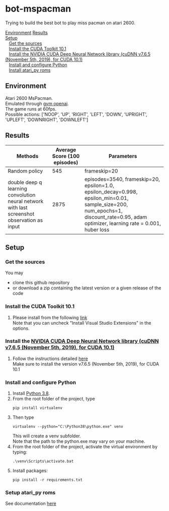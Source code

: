 # bot-mspacman

Trying to build the best bot to play miss pacman on atari 2600.

[Environment](#environment)
[Results](#results)  
[Setup](#setup)  
&nbsp;&nbsp;&nbsp;[Get the sources](#get-sources)  
&nbsp;&nbsp;&nbsp;[Install the CUDA Toolkit 10.1](#setup-cudatoolkit)  
&nbsp;&nbsp;&nbsp;[Install the NVIDIA CUDA Deep Neural Network library (cuDNN v7.6.5 (November 5th, 2019), for CUDA 10.1)](#setup-cudnn)  
&nbsp;&nbsp;&nbsp;[Install and configure Python](#setup-python)  
&nbsp;&nbsp;&nbsp;[Install atari_py roms](#setup-atari-py-roms)

<a id="environment"></a>

## Environment

Atari 2600 MsPacman.  
Emulated through [gym openai](https://gym.openai.com/envs/MsPacman-v0/).  
The game runs at 60fps.  
Possible actions: ['NOOP', 'UP', 'RIGHT', 'LEFT', 'DOWN', 'UPRIGHT', 'UPLEFT', 'DOWNRIGHT', 'DOWNLEFT']

<a id="results"></a>

## Results

| Methods                                                                                     | Average Score (100 episodes) | Parameters                                                                                                                                                                            |
| ------------------------------------------------------------------------------------------- | ---------------------------- | ------------------------------------------------------------------------------------------------------------------------------------------------------------------------------------- |
| Random policy                                                                               | 545                          | frameskip=20                                                                                                                                                                          |
| double deep q learning convolution neural network with last screenshot observation as input | 2875                         | episodes=3540, frameskip=20, epsilon=1.0, epsilon_decay=0.998, epsilon_min=0.01, sample_size=200, num_epochs=1, discount_rate=0.95, adam optimizer, learning rate = 0.001, huber loss |

<a id="setup"></a>

## Setup

<a id="setup"></a>

### Get the sources

You may

- clone this github repository
- or download a zip containing the latest version or a given release of the code

<a id="setup-cudatoolkit"></a>

### Install the CUDA Toolkit 10.1

1. Please install from the following [link](https://developer.nvidia.com/cuda-10.1-download-archive-update2)  
   Note that you can uncheck "Install Visual Studio Extensions" in the options.
   <a id="setup-cudnn"></a>

### Install the [NVIDIA CUDA Deep Neural Network library (cuDNN v7.6.5 (November 5th, 2019), for CUDA 10.1)](https://developer.nvidia.com/cudnn)

1. Follow the instructions detailed [here](https://docs.nvidia.com/deeplearning/sdk/cudnn-install/)  
   Make sure to install the version v7.6.5 (November 5th, 2019), for CUDA 10.1

<a id="setup-python"></a>

### Install and configure Python

1.  Install [Python 3.8](https://www.python.org/downloads/).
2.  From the root folder of the project, type
    ```
    pip install virtualenv
    ```
3.  Then type
    ```
    virtualenv --python="C:\Python38\python.exe" venv
    ```
    This will create a venv subfolder.  
    Note that the path to the python.exe may vary on your machine.
4.  From the root folder of the project, activate the virtual environment by typing:
    ```
    .\venv\Scripts\activate.bat
    ```
5.  Install packages:
    ```
    pip install -r requirements.txt
    ```

<a id="setup-atari-py-roms"></a>

### Setup atari_py roms

See documentation [here](https://github.com/openai/atari-py#roms)
